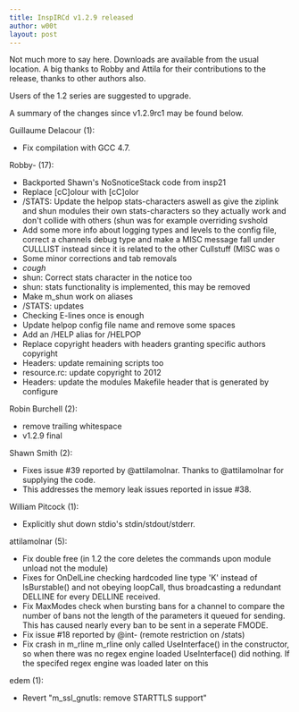 ```yaml
---
title: InspIRCd v1.2.9 released
author: w00t
layout: post
---
```


Not much more to say here. Downloads are available from the usual location. A
big thanks to Robby and Attila for their contributions to the release, thanks to
other authors also.

Users of the 1.2 series are suggested to upgrade.

<!--more-->

A summary of the changes since v1.2.9rc1 may be found below.

Guillaume Delacour (1):

  - Fix compilation with GCC 4.7.

Robby- (17):

  - Backported Shawn's NoSnoticeStack code from insp21
  - Replace [cC]olour with [cC]olor
  - /STATS: Update the helpop stats-characters aswell as give the ziplink and shun modules their own stats-characters so they actually work and don't collide with others (shun was for example overriding svshold
  - Add some more info about logging types and levels to the config file, correct a channels debug type and make a MISC message fall under CULLLIST instead since it is related to the other Cullstuff (MISC was o
  - Some minor corrections and tab removals
  - *cough*
  - shun: Correct stats character in the notice too
  - shun: stats functionality is implemented, this may be removed
  - Make m_shun work on aliases
  - /STATS: updates
  - Checking E-lines once is enough
  - Update helpop config file name and remove some spaces
  - Add an /HELP alias for /HELPOP
  - Replace copyright headers with headers granting specific authors copyright
  - Headers: update remaining scripts too
  - resource.rc: update copyright to 2012
  - Headers: update the modules Makefile header that is generated by configure

Robin Burchell (2):

  - remove trailing whitespace
  - v1.2.9 final

Shawn Smith (2):

  - Fixes issue #39 reported by @attilamolnar.     Thanks to @attilamolnar for supplying the code.
  - This addresses the memory leak issues reported in issue #38.

William Pitcock (1):

  - Explicitly shut down stdio's stdin/stdout/stderr.

attilamolnar (5):

  - Fix double free (in 1.2 the core deletes the commands upon module unload not the module)
  - Fixes for OnDelLine checking hardcoded line type 'K' instead of IsBurstable() and not obeying loopCall, thus broadcasting a redundant DELLINE for every DELLINE received.
  - Fix MaxModes check when bursting bans for a channel to compare the number of bans not the length of the parameters it queued for sending.     This has caused nearly every ban to be sent in a seperate FMODE.
  - Fix issue #18 reported by @int- (remote restriction on /stats)
  - Fix crash in m_rline     m_rline only called UseInterface() in the constructor, so when there was no regex engine loaded UseInterface() did nothing.     If the specifed regex engine was loaded later on this

edem (1):

  - Revert "m_ssl_gnutls: remove STARTTLS support"
